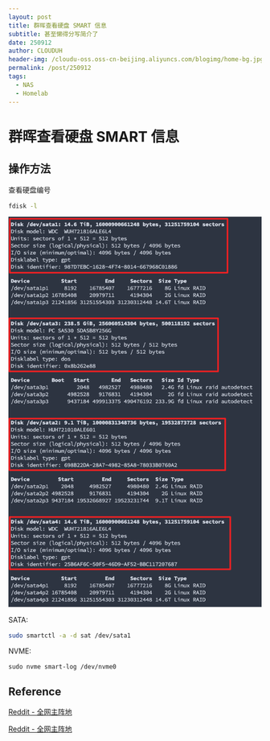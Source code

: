 ```yaml
---
layout: post
title: 群晖查看硬盘 SMART 信息
subtitle: 甚至懒得分写简介了
date: 250912
author: CLOUDUH
header-img: /cloudu-oss.oss-cn-beijing.aliyuncs.com/blogimg/home-bg.jpg
permalink: /post/250912
tags:
  - NAS
  - Homelab
---
```


# 群晖查看硬盘 SMART 信息

## 操作方法

查看硬盘编号

```bash
fdisk -l
```

![](../attachment/Pasted%20image%2020250912151531.png)

SATA:

```bash
sudo smartctl -a -d sat /dev/sata1
```

NVME: 

```
sudo nvme smart-log /dev/nvme0
```
## Reference

[Reddit - 全网主阵地](https://www.reddit.com/r/synology/comments/1ac5eul/where_to_find_smart_details_of_a_drive_in_synology/?tl=zh-hans)

[Reddit - 全网主阵地](https://www.reddit.com/r/synology/comments/16sct8h/storage_manager_will_no_longer_display_smart/)